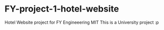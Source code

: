 # FY-project-1-hotel-website
Hotel Website project for FY Engineeering MIT
This is a University project :p
